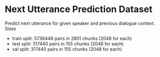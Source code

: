 # Next Utterance Prediction Dataset

Predict next utterance for given speaker and previous dialogue context. Sizes
- train split: 5736448 pairs in 2801 chunks (2048 for each)
- test split: 317440 pairs in 155 chunks (2048 for each)
- val split: 317440 pairs in 155 chunks (2048 for each)